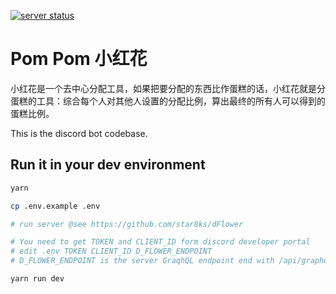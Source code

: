 [![server status](https://uptime.betterstack.com/status-badges/v1/monitor/rt08.svg)](https://uptime.betterstack.com/?utm_source=status_badge)

# Pom Pom 小红花

小红花是一个去中心分配工具，如果把要分配的东西比作蛋糕的话，小红花就是分蛋糕的工具：综合每个人对其他人设置的分配比例，算出最终的所有人可以得到的蛋糕比例。

This is the discord bot codebase.

## Run it in your dev environment

```bash
yarn

cp .env.example .env

# run server @see https://github.com/star8ks/dFlower

# You need to get TOKEN and CLIENT_ID form discord developer portal
# edit .env TOKEN CLIENT_ID D_FLOWER_ENDPOINT
# D_FLOWER_ENDPOINT is the server GraqhQL endpoint end with /api/graphql

yarn run dev
```
